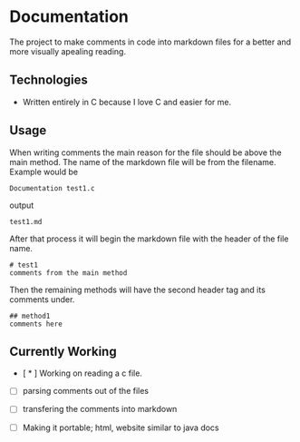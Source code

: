# Documentation 

The project to make comments in code into markdown files for a better and more visually apealing reading.

## Technologies
* Written entirely in C because I love C and easier for me.

## Usage
When writing comments the main reason for the file should be above the main method.
The name of the markdown file will be from the filename. Example would be
``` 
Documentation test1.c
``` 
output
```
test1.md
```
After that process it will begin the markdown file with the header of the
file name. 
``` 
# test1
comments from the main method
```
Then the remaining methods will have the second header tag and its comments
under.
```
## method1
comments here
```
## Currently Working 

* [ * ] Working on reading a c file.
* [ ] parsing comments out of the files
* [ ] transfering the comments into markdown
* [ ] Making it portable; html, website similar to java docs

